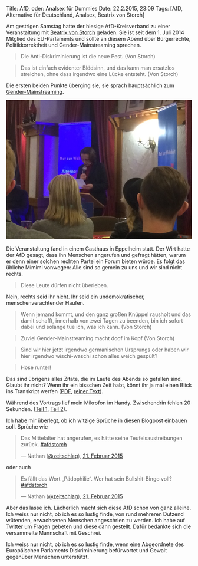 Title: AfD, oder: Analsex für Dummies
Date: 22.2.2015, 23:09
Tags: [AfD, Alternative für Deutschland, Analsex, Beatrix von Storch]

Am gestrigen Samstag hatte der hiesige AfD-Kreisverband zu einer Veranstaltung mit [Beatrix von Storch](http://de.wikipedia.org/wiki/Beatrix_von_Storch) geladen. Sie ist seit dem 1. Juli 2014 Mitglied des EU-Parlaments und sollte an diesem Abend über Bürgerrechte, Politikkorrektheit und Gender-Mainstreaming sprechen.

> Die Anti-Diskriminierung ist die neue Pest. (Von Storch)

> Das ist einfach evidenter Blödsinn, und das kann man ersatzlos streichen, ohne dass irgendwo eine Lücke entsteht. (Von Storch)

Die ersten beiden Punkte überging sie, sie sprach hauptsächlich zum [Gender-Mainstreaming](http://de.wikipedia.org/wiki/Gender-Mainstreaming).

![Von Storch liest nahezu ihren ganzen Vortrag ab](/img/IMG_12.jpg) 

Die Veranstaltung fand in einem Gasthaus in Eppelheim statt. Der Wirt hatte der AfD gesagt, dass ihn Menschen angerufen und gefragt hätten, warum er denn einer solchen rechten Partei ein Forum bieten würde. Es folgt das übliche Mimimi vonwegen: Alle sind so gemein zu uns und wir sind nicht rechts.

> Diese Leute dürfen nicht überleben.

Nein, rechts seid ihr nicht. Ihr seid ein undemokratischer, menschenverachtender Haufen. 

> Wenn jemand kommt, und den ganz großen Knüppel rausholt und das damit schafft, innerhalb von zwei Tagen zu beenden, bin ich sofort dabei und solange tue ich, was ich kann. (Von Storch)

> Zuviel Gender-Mainstreaming macht doof im Kopf (Von Storch)

> Sind wir hier jetzt irgendwo germanischen Ursprungs oder haben wir hier irgendwo wischi-waschi schon alles weich gespült?

> Hose runter!

Das sind übrigens alles Zitate, die im Laufe des Abends so gefallen sind. Glaubt ihr nicht? Wenn ihr ein bisschen Zeit habt, könnt ihr ja mal einen Blick ins Transkript werfen ([PDF](Storch.pdf), [reiner Text](Storch.txt)).

Während des Vortrags lief mein Mikrofon im Handy. Zwischendrin fehlen 20 Sekunden. ([Teil 1](Storch_1.m4a), [Teil 2](Storch_2.m4a)).

Ich habe mir überlegt, ob ich witzige Sprüche in diesen Blogpost einbauen soll. Sprüche wie

> Das Mittelalter hat angerufen, es hätte seine Teufelsaustreibungen zurück. [#afdstorch](https://twitter.com/hashtag/afdstorch?src=hash)
>
> — Nathan ([@zeitschlag](https://twitter.com/zeitschlag/)), [21. Februar 2015](https://twitter.com/zeitschlag/status/569221932496904192)

oder auch

> Es fällt das Wort „Pädophilie“. Wer hat sein Bullshit-Bingo voll? [#afdstorch](https://twitter.com/hashtag/afdstorch?src=hash)
>
> — Nathan ([@zeitschlag](https://twitter.com/zeitschlag/)), [21. Februar 2015](https://twitter.com/zeitschlag/status/569221367847100416)

Aber das lasse ich. Lächerlich macht sich diese AfD schon von ganz alleine. Ich weiss nur nicht, ob ich es so lustig finde, von rund mehreren Dutzend wütenden, erwachsenen Menschen angeschrien zu werden. Ich habe auf [Twitter](https://twitter.com/search?f=realtime&q=%23afdstorch&src=typd) um Fragen gebeten und diese dann gestellt. Dafür bedankte sich die versammelte Mannschaft mit Geschrei.

Ich weiss nur nicht, ob ich es so lustig finde, wenn eine Abgeordnete des Europäischen Parlaments Diskriminierung befürwortet und Gewalt gegenüber Menschen unterstützt.
